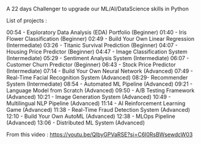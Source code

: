 A 22 days Challenger to upgrade our ML/AI/DataScience skills in Python

List of projects : 

00:54​ - Exploratory Data Analysis (EDA) Portfolio (Beginner)
01:40​ - Iris Flower Classification (Beginner)
02:49​ - Build Your Own Linear Regression (Intermediate)
03:26​ - Titanic Survival Prediction (Beginner)
04:07​ - Housing Price Predictor (Beginner)
04:47​ - Image Classification System (Intermediate)
05:29​ - Sentiment Analysis System (Intermediate)
06:07​ - Customer Churn Predictor (Beginner)
06:43​ - Stock Price Predictor (Intermediate)
07:14​ - Build Your Own Neural Network (Advanced)
07:49​ - Real-Time Facial Recognition System (Advanced)
08:29​ - Recommender System (Intermediate)
08:54​ - Automated ML Pipeline (Advanced)
09:21​ - Language Model from Scratch (Advanced)
09:50​ - A/B Testing Framework (Advanced)
10:21​ - Image Generation System (Advanced)
10:49​ - Multilingual NLP Pipeline (Advanced)
11:14​ - AI Reinforcement Learning Game (Advanced)
11:38​ - Real-Time Fraud Detection System (Advanced)
12:10​ - Build Your Own AutoML (Advanced)
12:38​ - MLOps Pipeline (Advanced)
13:06​ - Distributed ML System (Advanced)

From this video : https://youtu.be/QlbyGPVaRSE?si=C6l0RsBWsewdcW03
